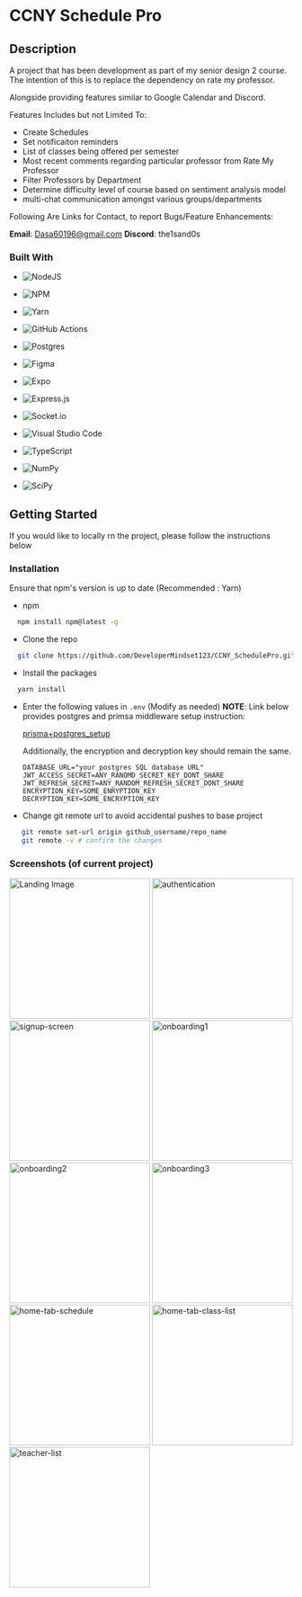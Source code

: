 
# CCNY Schedule Pro

## Description

A project that has been development as part of my senior design 2 course.
The intention of this is to replace the dependency on rate my professor.

Alongside providing features similar to Google Calendar and Discord.

Features Includes but not Limited To:

- Create Schedules
- Set notificaiton reminders
- List of classes being offered per semester
- Most recent comments regarding particular professor from Rate My Professor
- Filter Professors by Department
- Determine difficulty level of course based on sentiment analysis model
- multi-chat communication amongst various groups/departments

Following Are Links for Contact, to report Bugs/Feature Enhancements:

**Email**: [Dasa60196@gmail.com](Dasa60196@gmail.com)
**Discord**: the1sand0s

### Built With

- ![NodeJS](https://img.shields.io/badge/node.js-6DA55F?style=for-the-badge&logo=node.js&logoColor=white)

- ![NPM](https://img.shields.io/badge/NPM-%23CB3837.svg?style=for-the-badge&logo=npm&logoColor=white)

- ![Yarn](https://img.shields.io/badge/yarn-%232C8EBB.svg?style=for-the-badge&logo=yarn&logoColor=white)

- ![GitHub Actions](https://img.shields.io/badge/github%20actions-%232671E5.svg?style=for-the-badge&logo=githubactions&logoColor=white)

- ![Postgres](https://img.shields.io/badge/postgres-%23316192.svg?style=for-the-badge&logo=postgresql&logoColor=white)

- ![Figma](https://img.shields.io/badge/figma-%23F24E1E.svg?style=for-the-badge&logo=figma&logoColor=white)

- ![Expo](https://img.shields.io/badge/expo-1C1E24?style=for-the-badge&logo=expo&logoColor=#D04A37)

- ![Express.js](https://img.shields.io/badge/express.js-%23404d59.svg?style=for-the-badge&logo=express&logoColor=%2361DAFB)

- ![Socket.io](https://img.shields.io/badge/Socket.io-black?style=for-the-badge&logo=socket.io&badgeColor=010101)

- ![Visual Studio Code](https://img.shields.io/badge/Visual%20Studio%20Code-0078d7.svg?style=for-the-badge&logo=visual-studio-code&logoColor=white)

- ![TypeScript](https://img.shields.io/badge/typescript-%23007ACC.svg?style=for-the-badge&logo=typescript&logoColor=white)

- ![NumPy](https://img.shields.io/badge/numpy-%23013243.svg?style=for-the-badge&logo=numpy&logoColor=white)

- ![SciPy](https://img.shields.io/badge/SciPy-%230C55A5.svg?style=for-the-badge&logo=scipy&logoColor=%white)

## Getting Started

If you would like to locally rn the project, please follow the instructions below

### Installation

Ensure that npm's version is up to date (Recommended : Yarn)

- npm

```sh
  npm install npm@latest -g
```

- Clone the repo

```sh
  git clone https://github.com/DeveloperMindset123/CCNY_SchedulePro.git
```

- Install the packages

```sh
  yarn install
```

- Enter the following values in `.env` (Modify as needed)
   **NOTE**: Link below provides postgres and primsa middleware setup instruction:

  [prisma+postgres_setup](https://www.prisma.io/docs/orm/overview/databases/postgresql)

  Additionally, the encryption and decryption key should remain the same.

   ```basic
   DATABASE_URL="your postgres SQL database URL"
   JWT_ACCESS_SECRET=ANY_RANOMD_SECRET_KEY_DONT_SHARE
   JWT_REFRESH_SECRET=ANY_RANDOM_REFRESH_SECRET_DONT_SHARE
   ENCRYPTION_KEY=SOME_ENRYPTION_KEY
   DECRYPTION_KEY=SOME_ENCRYPTION_KEY
   ```

- Change git remote url to avoid accidental pushes to base project

```sh
   git remote set-url origin github_username/repo_name
   git remote -v # confirm the changes
```

### Screenshots (of current project)

<img src="README_Images/CCNYSchedulePro10.png" width="250" alt="Landing Image"/>

<img src="README_Images/CCNYSchedulePro9.png" width="250" alt="authentication" />

<img src="README_Images/CCNYSchedulePro8.png" width="250" alt="signup-screen"/>

<img src="README_Images/CCNYSchedulePro7.png" width="250" alt="onboarding1"/>

<img src="README_Images/CCNYSchedulePro6.png" width="250" alt="onboarding2"/>

<img src="README_Images/CCNYSchedulePro5.png" width="250" alt="onboarding3"/>

<img src="README_Images/CCNY_SchedulePro4.png" width="250" alt="home-tab-schedule"/>

<img src="README_Images/CCNYSchedulePro3.png" width="250" alt="home-tab-class-list"/>

<img src="README_Images/CCNYSchedulePro2.png" width="250" alt="teacher-list"/>

